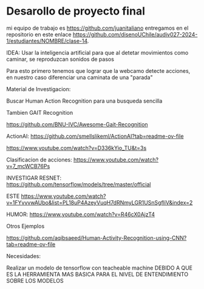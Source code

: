# Desarollo de proyecto final

mi equipo de trabajo es <https://github.com/juanitaliano>  entregamos en el repositorio en este enlace <https://github.com/disenoUChile/audiv027-2024-1/estudiantes/NOMBRE/clase-14>.

IDEA: Usar la inteligencia artificial para que al detetar movimientos como caminar, se reproduzcan sonidos de pasos

Para esto primero tenemos que lograr que la webcamo detecte acciones, en nuestro caso diferenciar una caminata de una "parada"

Material de Investigacion:

Buscar Human Action Recognition para una busqueda sencilla

Tambien GAIT Recognition

https://github.com/BNU-IVC/Awesome-Gait-Recognition

ActionAI: https://github.com/smellslikeml/ActionAI?tab=readme-ov-file   

https://www.youtube.com/watch?v=D336kYio_TU&t=3s

Clasificacion de acciones: https://www.youtube.com/watch?v=7_mcWCB76Ps 

INVESTIGAR RESNET: https://github.com/tensorflow/models/tree/master/official 

ESTE https://www.youtube.com/watch?v=1FYvvvwAUbo&list=PL18uP4AzeyVuqH7dRNmyLGR1USnSgfliV&index=2

HUMOR: https://www.youtube.com/watch?v=R46cX0AjzT4

Otros Ejemplos

https://github.com/aqibsaeed/Human-Activity-Recognition-using-CNN?tab=readme-ov-file

Necesidades:

Realizar un modelo de tensorflow con teacheable machine DEBIDO A QUE ES  LA HERRAMIENTA MAS BASICA PARA EL NIVEL DE ENTENDIMIENTO SOBRE LOS MODELOS

